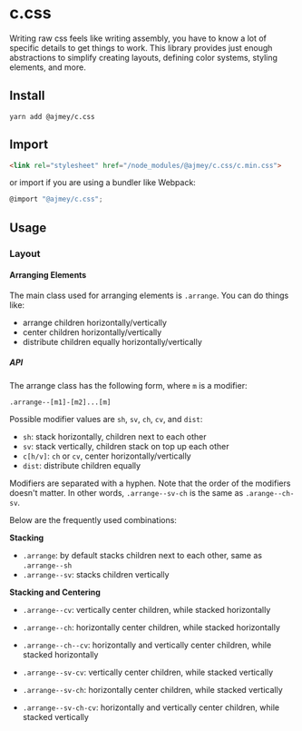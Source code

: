 # c.css

Writing raw css feels like writing assembly, you have to know a lot of
specific details to get things to work. This library provides
just enough abstractions to simplify creating layouts, defining color systems,
styling elements, and more.

## Install

`yarn add @ajmey/c.css`

## Import

```html
<link rel="stylesheet" href="/node_modules/@ajmey/c.css/c.min.css">
```

or import if you are using a bundler like Webpack:

```js
@import "@ajmey/c.css";
```

## Usage

### Layout

#### Arranging Elements

The main class used for arranging elements is `.arrange`. You can do things like:

- arrange children horizontally/vertically
- center children horizontally/vertically
- distribute children equally horizontally/vertically

##### API

The arrange class has the following form, where `m` is a modifier:

`.arrange--[m1]-[m2]...[m]`

Possible modifier values are `sh`, `sv`, `ch`, `cv`, and `dist`:

- `sh`: stack horizontally, children next to each other
- `sv`: stack vertically, children stack on top up each other
- `c[h/v]`: `ch` or `cv`, center horizontally/vertically
- `dist`: distribute children equally

Modifiers are separated with a hyphen. Note that the order of the modifiers
doesn't matter. In other words, `.arrange--sv-ch` is the same as `.arange--ch-sv`.

Below are the frequently used combinations:

**Stacking**

- `.arrange`: by default stacks children next to each other, same as `.arrange--sh`
- `.arrange--sv`: stacks children vertically

**Stacking and Centering**

- `.arrange--cv`: vertically center children, while stacked horizontally
- `.arrange--ch`: horizontally center children, while stacked horizontally
- `.arrange--ch--cv`: horizontally and vertically center children, while stacked horizontally

- `.arrange--sv-cv`: vertically center children, while stacked vertically
- `.arrange--sv-ch`: horizontally center children, while stacked vertically
- `.arrange--sv-ch-cv`: horizontally and vertically center children, while stacked vertically

